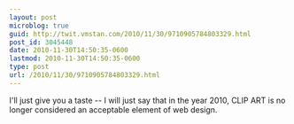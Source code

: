 ```yaml
---
layout: post
microblog: true
guid: http://twit.vmstan.com/2010/11/30/9710905784803329.html
post_id: 3045448
date: 2010-11-30T14:50:35-0600
lastmod: 2010-11-30T14:50:35-0600
type: post
url: /2010/11/30/9710905784803329.html
---
```

I'll just give you a taste -- I will just say that in the year 2010, CLIP ART is no longer considered an acceptable element of web design.
